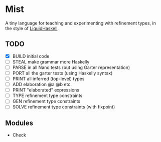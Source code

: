 # Mist 

A tiny language for teaching and experimenting with refinement types, in the style of 
[LiquidHaskell](https://github.com/ucsd-progsys/liquidhaskell).

## TODO

- [x] BUILD initial code
- [ ] STEAL make grammar more Haskelly
- [ ] PARSE in all Nano tests (but using Garter representation)
- [ ] PORT all the garter tests (using Haskelly syntax)
- [ ] PRINT all inferred (top-level) types
- [ ] ADD   elaboration @a @b etc. 
- [ ] PRINT "elaborated" expressions
- [ ] TYPE  refinement type constraints
- [ ] GEN   refinement type constraints 
- [ ] SOLVE refinement type constraints (with fixpoint)

## Modules

- Check